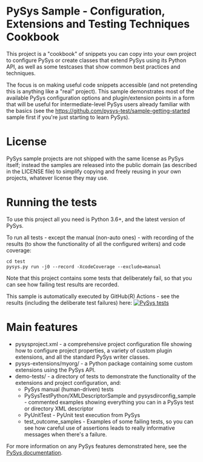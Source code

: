 # PySys Sample - Configuration, Extensions and Testing Techniques Cookbook

This project is a "cookbook" of snippets you can copy into your own project to configure PySys or create classes 
that extend PySys using its Python API, as well as some testcases that show common best practices and techniques. 

The focus is on making useful code snippets accessible (and not pretending this is anything like a "real" project). 
This sample demonstrates most of the available PySys configuration options and plugin/extension points in a form that 
will be useful for intermediate-level PySys users already familiar with the basics (see the 
https://github.com/pysys-test/sample-getting-started sample first if you're just starting to learn PySys).

# License

PySys sample projects are not shipped with the same license as PySys itself; instead the samples are released into the 
public domain (as described in the LICENSE file) to simplify copying and freely reusing in your own projects, whatever 
license they may use. 

# Running the tests

To use this project all you need is Python 3.6+, and the latest version of PySys. 

To run all tests - except the manual (non-auto ones) - with recording of the results (to show the functionality of all 
the configured writers) and code coverage:

	cd test
	pysys.py run -j0 --record -XcodeCoverage --exclude=manual

Note that this project contains some tests that deliberately fail, so that you can see how failing test results are 
recorded. 

This sample is automatically executed by GitHub(R) Actions - see the results (including the deliberate test failures) 
here: [![PySys tests](https://github.com/pysys-test/sample-cookbook/workflows/PySys/badge.svg)](https://github.com/pysys-test/sample-cookbook/actions)

# Main features

* pysysproject.xml - a comprehensive project configuration file showing how to configure project properties, a variety 
  of custom plugin extensions, and all the standard PySys writer classes.
* pysys-extensions/myorg/ - a Python package containing some custom extensions using the PySys API. 
* demo-tests/ - a directory of tests to demonstrate the functionality of the extensions and project configuration, and:
    * PySys manual (human-driven) tests
    * PySysTestPython/XMLDescriptorSample and pysysdirconfig_sample - commented examples showing everything you can 
      in a PySys test or directory XML descriptor
    * PyUnitTest - PyUnit test execution from PySys
    * test_outcome_samples - Examples of some failing tests, so you can see how careful use of assertions leads to really 
      informative messages when there's a failure. 

For more information on any PySys features demonstrated here, see the [PySys documentation](https://pysys-test.github.io/pysys-test).
